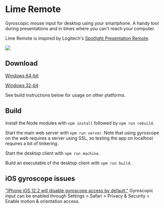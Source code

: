 # Lime Remote

Gyroscopic mouse input for desktop using your smartphone.
A handy tool during presentations and in times where you can't reach your computer.

Lime Remote is inspired by Logitech's [Spotlight Presentation Remote](https://www.logitech.com/en-us/product/spotlight-presentation-remote).

![](Lime_Remote.gif)

## Download

[Windows 64-bit](https://github.com/carlenlund/lime-remote/releases/download/v0.0.2/limeremote-win32-x64-v0.0.2.zip)

[Windows 32-bit](https://github.com/carlenlund/lime-remote/releases/download/v0.0.2/limeremote-win32-ia32-v0.0.2.zip)

See build instructions below for usage on other platforms.

## Build

Install the Node modules with `npm install` followed by `npm run rebuild`.

Start the main web server with `npm run server`. Note that using gyroscope on the web requires a server using SSL, so testing the app on localhost requires a bit of tinkering.

Start the desktop client with `npm run machine`.

Build an executable of the desktop client with `npm run build`.

## iOS gyroscope issues

["iPhone iOS 12.2 will disable gyroscope access by default."](https://discourse.threejs.org/t/iphone-ios-12-2-will-disable-gyroscope-access-by-default/6579)
Gyroscopic input can be enabled through Settings > Safari > Privacy & Security > Enable motion & orientation access.
